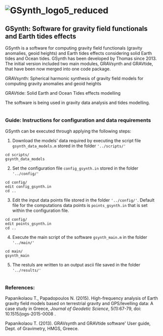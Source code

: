 # ![GSynth_logo5_reduced](https://user-images.githubusercontent.com/102968112/174288312-2b039dc2-f4f6-483d-b603-d8f591f42541.png)


## GSynth: Software for gravity field functionals and Earth tides effects


GSynth is a software for computing gravity field functionals (gravity anomalies, geoid heights) and Earth tides effects considering solid Earth tides and Ocean tides. 
GSynth has been developed by Thomas since 2013. The initial version included two main modules, GRAVsynth and GRAVtide, that have been now merged into one code package.

GRAVsynth: Spherical harmonic synthesis of gravity field models for computing gravity anomalies and geoid heights 

GRAVtide: Solid Earth and Ocean Tides effects modelling 

The software is being used in gravity data analysis and tides modelling.

# 

### Guide: Instructions for configuration and data requirements

GSynth can be executed through applying the following steps:
1. Download the models' data required by executing the script file `gsynth_data_models.m` stored in the folder `'../scripts/'`

```
cd scripts/
gsynth_data_models
```

2. Set the configuration file `config_gsynth.in` stored in the folder `'../config/'`
```
cd config/
edit config_gsynth.in
cd ..
```

3. Edit the input data points file stored in the folder `'../config/'`. Default file for the computations data points is `points_gsynth.in` that is set within the configuration file. 
```
cd config/
edit points_gsynth.in
cd ..
```

4. Execute the main script of the software `gsynth_main.m` in the folder `'../main/'` 

```
cd main/
gsynth_main
```

5. The restuls are written to an output ascii file saved in the folder `'../results/'`

# 

### References:

Papanikolaou T., Papadopoulos N.  (2015). High-frequency analysis of Earth gravity field models based on terrestrial gravity and GPS/levelling data: A case study in Greece, _Journal of Geodetic Science_, 5(1):67-79, doi: 10.1515/jogs-2015-0008 .

Papanikolaou T. (2013). GRAVsynth and GRAVtide software' User guide, Dept. of Gravimetry, HMGS, Greece.
